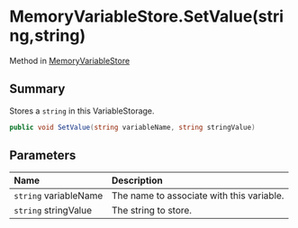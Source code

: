# MemoryVariableStore.SetValue(string,string)

Method in [MemoryVariableStore](api/csharp/yarn.memoryvariablestore.md)

## Summary


Stores a  <code>string</code>  in this VariableStorage.


```csharp
public void SetValue(string variableName, string stringValue)
```

## Parameters

|Name|Description|
|:---|:---|
|`string` variableName|The name to associate with this variable.|
|`string` stringValue|The string to store.|

